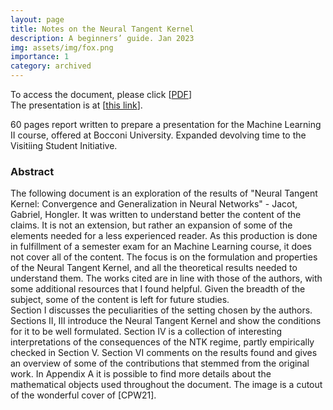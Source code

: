 ```yaml
---
layout: page
title: Notes on the Neural Tangent Kernel
description: A beginners’ guide. Jan 2023
img: assets/img/fox.png
importance: 1
category: archived
---
```


To access the document, please click \[[PDF](https://simonegiancola09.github.io/assets/pdf/machine_learning_II_report.pdf)\]
<br/>
The presentation is at \[[this link](https://simonegiancola09.github.io/assets/pdf/machine_learning_II_presentation.pdf)\]. 
<br/>

60 pages report written to prepare a presentation for the Machine Learning II course, offered at Bocconi University. Expanded devolving time to the Visitiing Student Initiative.

### Abstract
The following document is an exploration of the results of "Neural Tangent Kernel:
Convergence and Generalization in Neural Networks" - Jacot, Gabriel, Hongler. It was written to understand
better the content of the claims. It is not an extension, but
rather an expansion of some of the elements needed for a less experienced reader. As this
production is done in fulfillment of a semester exam for an Machine Learning course, it does
not cover all of the content. The focus is on the formulation and properties of the Neural
Tangent Kernel, and all the theoretical results needed to understand them. The works cited
are in line with those of the authors, with some additional resources that I found helpful.
Given the breadth of the subject, some of the content is left for future studies.
<br/>
Section I discusses the peculiarities of the setting chosen by the authors. Sections II, III
introduce the Neural Tangent Kernel and show the conditions for it to be well formulated.
Section IV is a collection of interesting interpretations of the consequences of the NTK
regime, partly empirically checked in Section V. Section VI comments on the results found
and gives an overview of some of the contributions that stemmed from the original work.
In Appendix A it is possible to find more details about the mathematical objects used
throughout the document. The image is a cutout of the wonderful cover of [CPW21].







